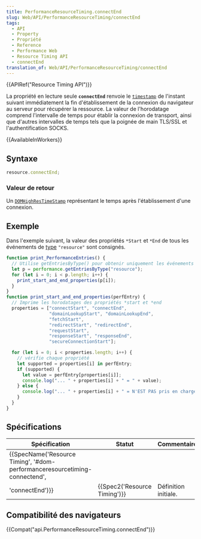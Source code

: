 ```yaml
---
title: PerformanceResourceTiming.connectEnd
slug: Web/API/PerformanceResourceTiming/connectEnd
tags:
  - API
  - Property
  - Propriété
  - Reference
  - Performance Web
  - Resource Timing API
  - connectEnd
translation_of: Web/API/PerformanceResourceTiming/connectEnd
---
```

{{APIRef("Resource Timing API")}}

La propriété en lecture seule **`connectEnd`** renvoie le [`timestamp`](/fr/docs/Web/API/DOMHighResTimeStamp) de l'instant suivant immédiatement la fin d'établissement de la connexion du navigateur au serveur pour récupérer la ressource. La valeur de l'horodatage comprend l'intervalle de temps pour établir la connexion de transport, ainsi que d'autres intervalles de temps tels que la poignée de main TLS/SSL et l'authentification SOCKS.

{{AvailableInWorkers}}

## Syntaxe

```js
resource.connectEnd;
```

### Valeur de retour

Un [`DOMHighResTimeStamp`](/fr/docs/Web/API/DOMHighResTimeStamp) représentant le temps après l'établissement d'une connexion.

## Exemple

Dans l'exemple suivant, la valeur des propriétés `*Start` et `*End` de tous les événements de [type](/fr/docs/Web/API/PerformanceEntry/entryType) `"resource"` sont consignés.

```js
function print_PerformanceEntries() {
  // Utilise getEntriesByType() pour obtenir uniquement les événements "resource"
  let p = performance.getEntriesByType("resource");
  for (let i = 0; i < p.length; i++) {
    print_start_and_end_properties(p[i]);
  }
}
function print_start_and_end_properties(perfEntry) {
  // Imprime les horodatages des propriétés *start et *end
  properties = ["connectStart", "connectEnd",
                "domainLookupStart", "domainLookupEnd",
                "fetchStart",
                "redirectStart", "redirectEnd",
                "requestStart",
                "responseStart", "responseEnd",
                "secureConnectionStart"];

  for (let i = 0; i < properties.length; i++) {
    // vérifie chaque propriété
    let supported = properties[i] in perfEntry;
    if (supported) {
      let value = perfEntry[properties[i]];
      console.log("... " + properties[i] + " = " + value);
    } else {
      console.log("... " + properties[i] + " = N'EST PAS pris en charge");
    }
  }
}
```

## Spécifications

| Spécification                                                                                                                        | Statut                               | Commentaire          |
| ------------------------------------------------------------------------------------------------------------------------------------ | ------------------------------------ | -------------------- |
| {{SpecName('Resource Timing', '#dom-performanceresourcetiming-connectend',
        'connectEnd')}} | {{Spec2('Resource Timing')}} | Définition initiale. |

## Compatibilité des navigateurs

{{Compat("api.PerformanceResourceTiming.connectEnd")}}
